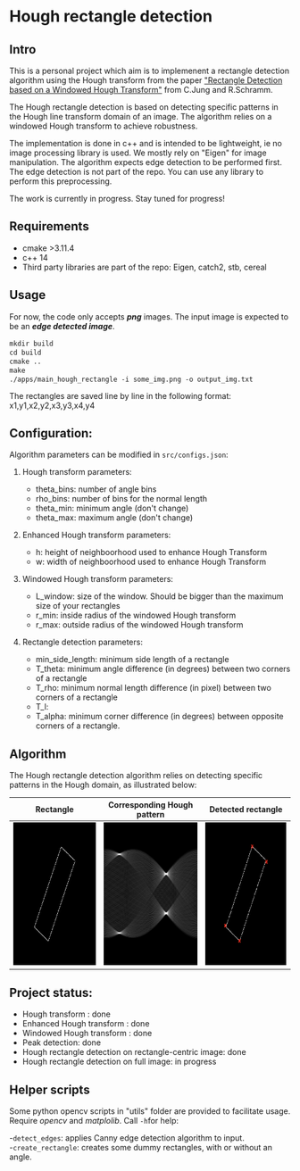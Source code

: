 # Hough rectangle detection
## Intro
This is a personal project which aim is to implemenent a rectangle detection algorithm using the Hough transform from the paper ["Rectangle Detection based on a Windowed Hough Transform"](http://citeseerx.ist.psu.edu/viewdoc/download?doi=10.1.1.59.4239&rep=rep1&type=pdf) from C.Jung and R.Schramm.  

The Hough rectangle detection is based on detecting specific patterns in the Hough line transform domain of an image. The algorithm relies on a windowed Hough transform to achieve robustness. 

The implementation is done in c++ and is intended to be lightweight, ie no image processing library is used. We mostly rely on "Eigen" for image manipulation. The algorithm expects edge detection to be performed first. The edge detection is not part of the repo. You can use any library to perform this preprocessing. 

The work is currently in progress. Stay tuned for progress!

## Requirements
- cmake >3.11.4
- c++ 14
- Third party libraries are part of the repo: Eigen, catch2, stb, cereal

## Usage
For now, the code only accepts **_png_** images. The input image is expected to be an **_edge detected image_**.  

```
mkdir build 
cd build
cmake ..
make
./apps/main_hough_rectangle -i some_img.png -o output_img.txt
```

The rectangles are saved line by line in the following format: x1,y1,x2,y2,x3,y3,x4,y4

## Configuration:
Algorithm parameters can be modified in `src/configs.json`:

1. Hough transform parameters:  

    - theta_bins: number of angle bins
    - rho_bins: number of bins for the normal length
    - theta_min: minimum angle (don't change)
    - theta_max: maximum angle (don't change)

2. Enhanced Hough transform parameters:

    - h: height of neighboorhood used to enhance Hough Transform
    - w: width of neighboorhood used to enhance Hough Transform

3. Windowed Hough transform parameters:

   - L_window: size of the window. Should be bigger than the maximum size of your rectangles
   - r_min: inside radius of the windowed Hough transform
   - r_max: outside radius of the windowed Hough transform

4. Rectangle detection parameters:

   - min\_side\_length: minimum side length of a rectangle
   - T_theta: minimum angle difference (in degrees) between two corners of a rectangle
   - T_rho: minimum normal length difference (in pixel) between two corners of a rectangle
   - T_l:
   - T_alpha: minimum corner difference (in degrees) between opposite corners of a rectangle.

## Algorithm
The Hough rectangle detection algorithm relies on detecting specific patterns in the Hough domain, as illustrated below:

Rectangle            |  Corresponding Hough pattern | Detected rectangle
:-------------------------:|:-------------------------:|:----------------------:
<img src="img/rectangle2.png" width="256" height="256">  |   <img src="img/examples/example_hough.png" width="256" height="256"> | <img src="img/examples/detected_rec.png" width = 256 height = 256> 


## Project status:
- Hough transform : done
- Enhanced Hough transform : done
- Windowed Hough transform : done
- Peak detection: done
- Hough rectangle detection on rectangle-centric image: done
- Hough rectangle detection on full image: in progress

## Helper scripts
Some python opencv scripts in "utils" folder are provided to facilitate usage. Require _opencv_ and _matplolib_. Call `-h`for help:  
  
-`detect_edges`: applies Canny edge detection algorithm to input.  
-`create_rectangle`: creates some dummy rectangles, with or without an angle.  

